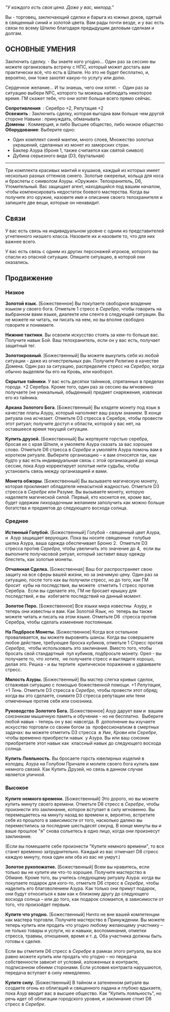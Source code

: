 *"У каждого есть своя цена. Даже у вас, милорд."*  
  
Вы - торговец, заключающий сделки и барыга из южных доков, одетый в священный синий и золотой цвета. Вам рады почти везде, и у вас есть связи по всему Шпилю благодаря предыдущим деловым сделкам и долгам.  
  
## ОСНОВНЫЕ УМЕНИЯ 

Заключить сделку. - Вы знаете кого угодно... Один раз за сессию вы можете организовать встречу с НПС, который может достать вам практически всё, что есть в Шпиле. Но это не будет бесплатно, и, вероятно, они тоже захотят какую-то услугу или долю.  
  
Сердечное желание... И ты знаешь, чего они хотят. -  Один раз за ситуацию выбери NPC, которого ты можешь наблюдать некоторое время. ГМ скажет тебе, что они хотят больше всего прямо сейчас.  
  
**Сопротивления**  : Серебро +2, Репутация +2  
**Освежить** : Заключить сделку, которая выгодна вам больше чем другой стороне Навыки : принуждать, обманывать  
**Домены** : Коммерция, и либо Высшее общество, либо низкое общество  
**Оборудование**:
Выберите одно:  
* Один комплект синей мантии, много слоев, Множество золотых украшений, сделанных из монет из заморских стран.
* Баклер Азура (броня 1, также считается как святой символ)
* Дубина серьезного вида (D3, брутальная)  
___________________________________________  
  
Три комплекта красивых мантий и кушаков, каждый из которых имеет несколько разных оттенков синего. Золотые ожерелья, кольца для носа и браслеты с символом Азуры. «Оружие»: Телохранитель, D6, Утомительный. Вас защищает агент, находящийся под вашим началом, чтобы компенсировать недостаток боевого мастерства. Когда вы получите это оружие, назовите имя и описание своего телохранителя и запишите две вещи, которые он ненавидит.  
  
## Связи

У вас есть связь на индивидуальном уровне с одним из представителей угнетенного низшего класса. Назовите их и назовите то, что для них важнее всего.

У вас есть связь с одним из других персонажей игроков, которого вы спасли из опасной ситуации. Опишите ситуацию, в которой они оказались.  
  
## Продвижение

### Низкое

**Золотой язык.** [Божественное] Вы покупаете свободное владение языком у своего бога. Отметьте 1 стресс в _Серебро_, чтобы говорить на выбранном вами языке, диалекте или сленге в следующей ситуации.
Вы не можете ни читать, ни писать на нем, но вы вполне свободно говорите и понимаете.  
  
**Нижние тактики**. Вы освоили искусство стоять за кем-то больше вас. Получите навык Бой. Ваш телохранитель, если он у вас есть, получает защитный тег.  
  
**Золотокровный**. [Божественный] Вы можете выкупить себя из любой ситуации - даже из огнестрельных ран. Получите _Религию_ в качестве Домена. Один раз за ситуацию, распределите стресс на _Серебро_, когда обычно выделяли бы его на Кровь, или наоборот.  
  
**Скрытые тайники**. У вас есть десятки тайников, спрятанных в пределах города. +2 Серебра. Кроме того, один раз за сессию вы мгновенно получаете (не уникальный, обыденный) предмет снаряжения, извлекая его из тайника. 

**Аркана Золотого Бога**. [Божественный] Вы кладете монету под язык в качестве платы Азуру, который наполняет ваш разум знанием. В конце ритуала она исчезает. Отметьте D3 стресса в Серебре, чтобы провести этот ритуал; получите доступ к области, которой у вас нет, на оставшееся время текущей ситуации. 

**Купить друзей.** [Божественный] Вы жертвуете горстью серебра, бросая их с края Шпиля, и умоляете Азура сказать за вас хорошее слово. Отметьте D6 стресса в _Серебре_ и умоляйте Азура помочь вам в коротком ритуале. Выберите организацию – к вам относятся так, как будто у вас есть индивидуальная связь с этой организацией до конца сессии, пока Азур корректирует золотые нити судьбы, чтобы установить связь между организацией и вами. 

**Монета обжоры**. [Божественный] Вы вызываете магическую монету, которая проклинает обладателя ненасытной жадностью. Отметьте D3 стресса в _Серебре_ или Разуме. Вы вызываете монету, которую наделяете магической силой. Первый, кто коснется ее, кроме вас, будет одержим лихорадочным желанием заполучить как можно больше богатства и предметов до следующего восхода солнца.   
  
### Среднее

**Истинный Голубой.** [Божественный] Голубой - священный цвет Азура, и  Азур защищает верующих. Пока вы носите священные  голубые шелка Азура, ваша одежда обеспечивает Броню 2.  Отметьте D3 стресса против _Серебра_, чтобы увеличить это значение до 4,  если вы выполните получасовой ритуал, который заставит вашу одежду  блестеть, как золотые монеты. 

**Отчаянная Сделка.** [Божественная] Ваш бог распространяет свою  защиту на все сферы вашей жизни, но за значимую цену. Один раз за  ситуацию, после того как вы получили стресс, но до того, как ГМ бросит  кубы на последствия, вы можете  отметить 1 стресс против Серебра.  Если вы сделаете это, ГМ не бросает крышку для последствий, и вы  избегаете последствий на данный момент. 

**Золотое Перо.** [Божественное] Все языки мира известны  Азуру, и теперь они известны и вам. Как Золотой Язык, но  теперь вы также можете читать и писать на этом языке. Отметьте D6  стресса против Серебра, чтобы сделать изменение постоянным. 

**На Подбросе Монеты.** [Божественное] Когда все остальное  проваливается, вы можете выровнять шансы. Когда вы совершаете  любое действие, требующее броска кубиков, отметьте 1 Стресс против _Серебра_,  чтобы использовать это заклинание. Вместо того, чтобы бросать свой стандартный  пул кубиков, подбросьте монету. Орел - вы получаете то, что хотите,  не получаете стресс и выглядите хорошо, делая это. Решка - и вы терпите  критическое поражение и удваиваете стресс. 

**Милость Азуры.** [Божественный] Вы мастер слегка кривых сделок, сглаживая ситуацию с помощью божественной помощи. +1 _Репутация_, +1 _Тень_. Отметьте D3 стресса в _Серебро_, чтобы провести этот обряд; когда вы это сделаете, снимите D3 стресса репутации или тени отмеченные против себя или союзника.

**Руководство Золотого Бога.** [Божественное] Азур дарует вам и  вашим союзникам мышечную память и обучение - но не бесплатно.  Выберите любой навык - теперь он у вас навсегда. В  дополнение вы изучаете искусство торговли со своим богом за  профессионализм в смертных задачах: вы можете отметить D3 стресса  в _Уме_, _Крови_ или _Серебре_, чтобы временно приобрести навык  у Азура. Вы или ваш союзник приобретаете этот навык как  классный навык до следующего восхода солнца. 

**Купить Лояльность.** Вы бросаете горсть ювелирных изделий в колодец  Азура на Голубом Причале и молите своего бога купить вам  немного связей. Как Купить Друзей, но связь в данном случае  является уличной.  
  
### Высокое

**Купите немного времени.** [Божественный] Это дорого, но вы можете купить минуту своего времени. Отметьте D8 стресс в _Серебре_, чтобы произнести это заклинание, которое вступает в силу мгновенно. Вы перемещаетесь на минуту назад во времени и, вероятно, встретите себя из прошлого в зависимости от того, насколько далеко вы переместились за последние шестьдесят секунд. В конце минуты вы и ваше прошлое "я" снова сольетесь в одно лицо, когда они произнесут заклинание. 

(Если вы помешаете себе произнести "Купите немного времени", то все станет временно затруднительно. Каждый из вас отмечает D8 стресс каждую минуту, пока один или оба из вас не умрут.) 

**Золотое рукопожатие.** [Божественный] Всем вы нравитесь, если только вы не купите им что-то хорошее. Получите мастерство в Обмане. Кроме того, вы учитесь следующему ритуалу Азура: когда вы покупаете подарок для кого-то, отметьте D6 стресс в _Серебре_, чтобы наделить его благоволением Азура. Как только они примут подарок, они будут относиться к вам как к близкому другу до следующего восхода солнца – или до того, как подарок сломается, в зависимости от того, что произойдет первым. 

**Купите что угодно.** [Божественный] Ничто не вне вашей компетенции как мастера торговли. Получите мастерство в Принуждении. Вы можете теперь купить или продать что угодно любому желающему участнику – не только товары и услуги, но и навыки, воспоминания, отметки стресса, травмы, отношения, время и т. д. Оба участника должны быть готовы к сделке. 

Если вы отметите D6 стресс в _Серебре_ в рамках этого ритуала, вы все равно можете купить или продать что угодно – но передача собственности зависит от условий, изложенных в контракте, подписанном обеими сторонами. Если условия контракта нарушаются, передача вступает в силу немедленно. 

**Купите силу.** [Божественный] В тайном и затененном ритуале вы создаете огонь из облигаций и священного ладана и глубоко вдыхаете, пока Азур вводит вас в высшее общество. Как "Купить лояльность", но речь идет об облигации городского уровня, и заклинание стоит D8 стресс в _Серебре_.